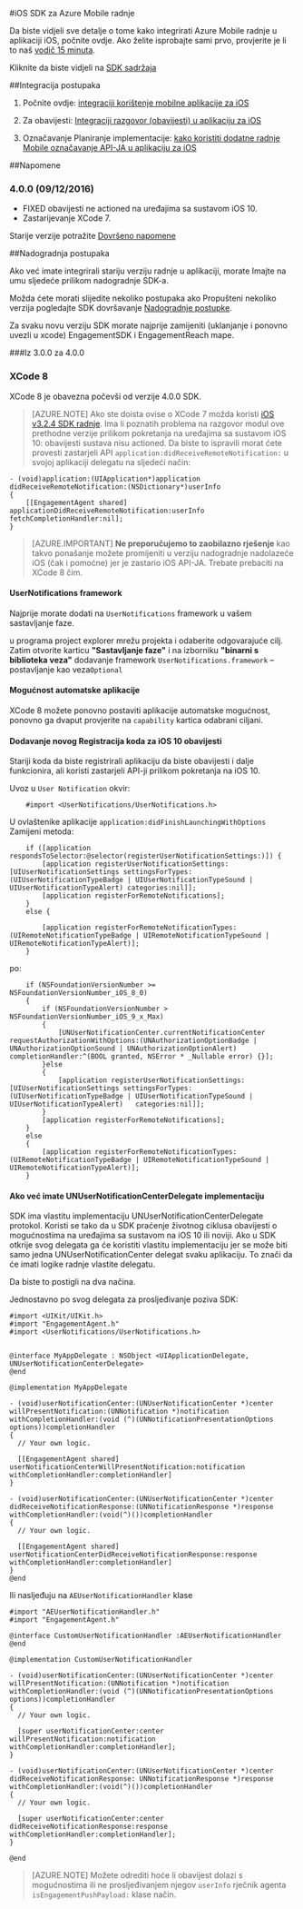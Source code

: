 <properties
    pageTitle="Azure Mobile radnje iOS pregled SDK | Microsoft Azure"
    description="Najnovija ažuriranja i postupke za iOS SDK za Azure Mobile radnje"
    services="mobile-engagement"
    documentationCenter="mobile"
    authors="piyushjo"
    manager="erikre"
    editor="" />

<tags
    ms.service="mobile-engagement"
    ms.workload="mobile"
    ms.tgt_pltfrm="mobile-ios"
    ms.devlang="objective-c"
    ms.topic="article"
    ms.date="09/14/2016"
    ms.author="piyushjo" />

#<a name="ios-sdk-for-azure-mobile-engagement"></a>iOS SDK za Azure Mobile radnje

Da biste vidjeli sve detalje o tome kako integrirati Azure Mobile radnje u aplikaciji iOS, počnite ovdje. Ako želite isprobajte sami prvo, provjerite je li to naš [vodič 15 minuta](mobile-engagement-ios-get-started.md).

Kliknite da biste vidjeli na [SDK sadržaja](mobile-engagement-ios-sdk-content.md)

##<a name="integration-procedures"></a>Integracija postupaka
1. Počnite ovdje: [integraciji korištenje mobilne aplikacije za iOS](mobile-engagement-ios-integrate-engagement.md)

2. Za obavijesti: [Integraciji razgovor (obavijesti) u aplikaciju za iOS](mobile-engagement-ios-integrate-engagement-reach.md)

3. Označavanje Planiranje implementacije: [kako koristiti dodatne radnje Mobile označavanje API-JA u aplikaciju za iOS](mobile-engagement-ios-use-engagement-api.md)


##<a name="release-notes"></a>Napomene

### <a name="400-09122016"></a>4.0.0 (09/12/2016)

-   FIXED obavijesti ne actioned na uređajima sa sustavom iOS 10.
-   Zastarijevanje XCode 7.

Starije verzije potražite [Dovršeno napomene](mobile-engagement-ios-release-notes.md)

##<a name="upgrade-procedures"></a>Nadogradnja postupaka

Ako već imate integrirali stariju verziju radnje u aplikaciji, morate Imajte na umu sljedeće prilikom nadogradnje SDK-a.

Možda ćete morati slijedite nekoliko postupaka ako Propušteni nekoliko verzija pogledajte SDK dovršavanje [Nadogradnje postupke](mobile-engagement-ios-upgrade-procedure.md).

Za svaku novu verziju SDK morate najprije zamijeniti (uklanjanje i ponovno uvezli u xcode) EngagementSDK i EngagementReach mape.

###<a name="from-300-to-400"></a>Iz 3.0.0 za 4.0.0

### <a name="xcode-8"></a>XCode 8
XCode 8 je obavezna počevši od verzije 4.0.0 SDK.

> [AZURE.NOTE] Ako ste doista ovise o XCode 7 možda koristi [iOS v3.2.4 SDK radnje](https://aka.ms/r6oouh). Ima li poznatih problema na razgovor modul ove prethodne verzije prilikom pokretanja na uređajima sa sustavom iOS 10: obavijesti sustava nisu actioned. Da biste to ispravili morat ćete provesti zastarjeli API `application:didReceiveRemoteNotification:` u svojoj aplikaciji delegatu na sljedeći način:

    - (void)application:(UIApplication*)application
    didReceiveRemoteNotification:(NSDictionary*)userInfo
    {
        [[EngagementAgent shared] applicationDidReceiveRemoteNotification:userInfo fetchCompletionHandler:nil];
    }

> [AZURE.IMPORTANT] **Ne preporučujemo to zaobilazno rješenje** kao takvo ponašanje možete promijeniti u verziju nadogradnje nadolazeće iOS (čak i pomoćne) jer je zastario iOS API-JA. Trebate prebaciti na XCode 8 čim.

#### <a name="usernotifications-framework"></a>UserNotifications framework
Najprije morate dodati na `UserNotifications` framework u vašem sastavljanje faze.

u programa project explorer mrežu projekta i odaberite odgovarajuće cilj. Zatim otvorite karticu **"Sastavljanje faze"** i na izborniku **"binarni s biblioteka veza"** dodavanje framework `UserNotifications.framework` – postavljanje kao veza`Optional`

#### <a name="application-push-capability"></a>Mogućnost automatske aplikacije
XCode 8 možete ponovno postaviti aplikacije automatske mogućnost, ponovno ga dvaput provjerite na `capability` kartica odabrani ciljani.

#### <a name="add-the-new-ios-10-notification-registration-code"></a>Dodavanje novog Registracija koda za iOS 10 obavijesti
Stariji koda da biste registrirali aplikaciju da biste obavijesti i dalje funkcionira, ali koristi zastarjeli API-ji prilikom pokretanja na iOS 10. 

Uvoz u `User Notification` okvir:

        #import <UserNotifications/UserNotifications.h>

U ovlaštenike aplikacije `application:didFinishLaunchingWithOptions` Zamijeni metoda:

        if ([application respondsToSelector:@selector(registerUserNotificationSettings:)]) {
            [application registerUserNotificationSettings:[UIUserNotificationSettings settingsForTypes:(UIUserNotificationTypeBadge | UIUserNotificationTypeSound | UIUserNotificationTypeAlert) categories:nil]];
            [application registerForRemoteNotifications];
        }
        else {

            [application registerForRemoteNotificationTypes:(UIRemoteNotificationTypeBadge | UIRemoteNotificationTypeSound | UIRemoteNotificationTypeAlert)];
        }

po:

        if (NSFoundationVersionNumber >= NSFoundationVersionNumber_iOS_8_0)
        {
            if (NSFoundationVersionNumber > NSFoundationVersionNumber_iOS_9_x_Max)
            {
                [UNUserNotificationCenter.currentNotificationCenter requestAuthorizationWithOptions:(UNAuthorizationOptionBadge | UNAuthorizationOptionSound | UNAuthorizationOptionAlert) completionHandler:^(BOOL granted, NSError * _Nullable error) {}];
            }else
            {
                [application registerUserNotificationSettings:[UIUserNotificationSettings settingsForTypes:(UIUserNotificationTypeBadge | UIUserNotificationTypeSound | UIUserNotificationTypeAlert)   categories:nil]];
            }
            [application registerForRemoteNotifications];
        }
        else
        {
            [application registerForRemoteNotificationTypes:(UIRemoteNotificationTypeBadge | UIRemoteNotificationTypeSound | UIRemoteNotificationTypeAlert)];
        }

#### <a name="if-you-already-have-your-own-unusernotificationcenterdelegate-implementation"></a>Ako već imate UNUserNotificationCenterDelegate implementaciju

SDK ima vlastitu implementaciju UNUserNotificationCenterDelegate protokol. Koristi se tako da u SDK praćenje životnog ciklusa obavijesti o mogućnostima na uređajima sa sustavom na iOS 10 ili noviji. Ako u SDK otkrije svog delegata ga će koristiti vlastitu implementaciju jer se može biti samo jedna UNUserNotificationCenter delegat svaku aplikaciju. To znači da će imati logike radnje vlastite delegatu.

Da biste to postigli na dva načina.

Jednostavno po svog delegata za prosljeđivanje poziva SDK:

    #import <UIKit/UIKit.h>
    #import "EngagementAgent.h"
    #import <UserNotifications/UserNotifications.h>


    @interface MyAppDelegate : NSObject <UIApplicationDelegate, UNUserNotificationCenterDelegate>
    @end

    @implementation MyAppDelegate

    - (void)userNotificationCenter:(UNUserNotificationCenter *)center willPresentNotification:(UNNotification *)notification withCompletionHandler:(void (^)(UNNotificationPresentationOptions options))completionHandler
    {
      // Your own logic.

      [[EngagementAgent shared] userNotificationCenterWillPresentNotification:notification withCompletionHandler:completionHandler]
    }

    - (void)userNotificationCenter:(UNUserNotificationCenter *)center didReceiveNotificationResponse:(UNNotificationResponse *)response withCompletionHandler:(void(^)())completionHandler
    {
      // Your own logic.

      [[EngagementAgent shared] userNotificationCenterDidReceiveNotificationResponse:response withCompletionHandler:completionHandler]
    }
    @end

Ili nasljeđuju na `AEUserNotificationHandler` klase

    #import "AEUserNotificationHandler.h"
    #import "EngagementAgent.h"

    @interface CustomUserNotificationHandler :AEUserNotificationHandler
    @end

    @implementation CustomUserNotificationHandler

    - (void)userNotificationCenter:(UNUserNotificationCenter *)center willPresentNotification:(UNNotification *)notification withCompletionHandler:(void (^)(UNNotificationPresentationOptions options))completionHandler
    {
      // Your own logic.

      [super userNotificationCenter:center willPresentNotification:notification withCompletionHandler:completionHandler];
    }

    - (void)userNotificationCenter:(UNUserNotificationCenter *)center didReceiveNotificationResponse: UNNotificationResponse *)response withCompletionHandler:(void(^)())completionHandler
    {
      // Your own logic.

      [super userNotificationCenter:center didReceiveNotificationResponse:response withCompletionHandler:completionHandler];
    }

    @end

> [AZURE.NOTE] Možete odrediti hoće li obavijest dolazi s mogućnostima ili ne prosljeđivanjem njegov `userInfo` rječnik agenta `isEngagementPushPayload:` klase način.
